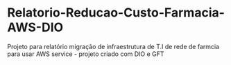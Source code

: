 # Relatorio-Reducao-Custo-Farmacia-AWS-DIO
Projeto para relatório migração de infraestrutura de T.I de rede de farmcia para usar AWS service - projeto criado com DIO e GFT
